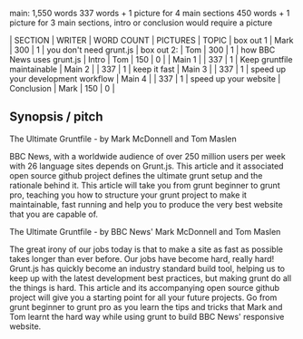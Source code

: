 main: 1,550 words
337 words + 1 picture for 4 main sections
450 words + 1 picture for 3 main sections, intro or conclusion would require a picture 


| SECTION      | WRITER  | WORD COUNT | PICTURES | TOPIC
| box out 1    | Mark    | 300        | 1        | you don't need grunt.js
| box out 2:   | Tom     | 300        | 1        | how BBC News uses grunt.js
| Intro        | Tom     | 150        | 0        |
| Main 1       |         | 337        | 1        | Keep gruntfile maintainable
| Main 2       |         | 337        | 1        | keep it fast
| Main 3       |         | 337        | 1        | speed up your development workflow
| Main 4       |         | 337        | 1        | speed up your website
| Conclusion   | Mark    | 150        | 0        |


## Synopsis / pitch

The Ultimate Gruntfile - by Mark McDonnell and Tom Maslen

BBC News, with a worldwide audience of over 250 million users per week with 26 language sites depends on Grunt.js.  This article and it associated open source github project defines the ultimate grunt setup and the rationale behind it.  This article will take you from grunt beginner to grunt pro, teaching you how to structure your grunt project to make it maintainable, fast running and help you to produce the very best website that you are capable of.

The Ultimate Gruntfile - by BBC News' Mark McDonnell and Tom Maslen

The great irony of our jobs today is that to make a site as fast as possible takes longer than ever before.  Our jobs have become hard, really hard!  Grunt.js has quickly become an industry standard build tool, helping us to keep up with the latest development best practices, but making grunt do all the things is hard.  This article and its accompanying open source github project will give you a starting point for all your future projects.  Go from grunt beginner to grunt pro as you learn the tips and tricks that Mark and Tom learnt the hard way while using grunt to build BBC News' responsive website.
